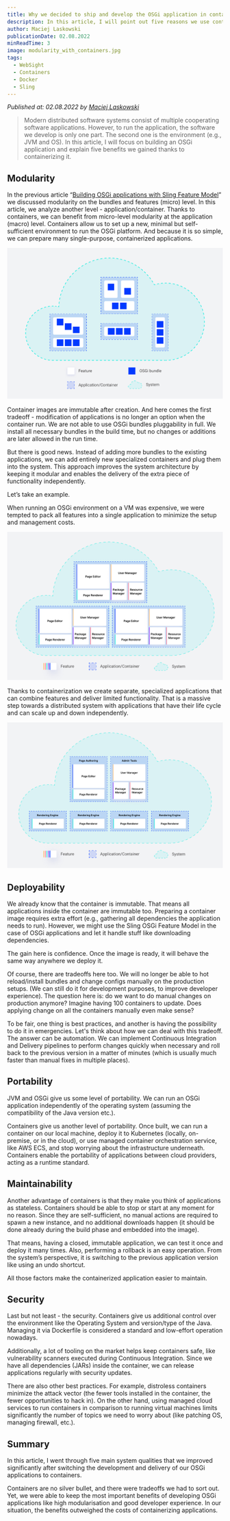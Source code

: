 ```yaml
---
title: Why we decided to ship and develop the OSGi application in containers
description: In this article, I will point out five reasons we use containers to develop and ship OSGi Sling-based applications.
author: Maciej Laskowski
publicationDate: 02.08.2022
minReadTime: 3
image: modularity_with_containers.jpg
tags:
  - WebSight
  - Containers
  - Docker
  - Sling
---
```


*Published at: 02.08.2022 by [Maciej Laskowski](https://github.com/malaskowski)*

> Modern distributed software systems consist of multiple cooperating software applications. However, to run the application, the software we develop is only one part. The second one is the environment (e.g., JVM and OS). In this article, I will focus on building an OSGi application and explain five benefits we gained thanks to containerizing it.

## Modularity

In the previous article “[Building OSGi applications with Sling Feature Model](https://www.websight.io/blog/2022/building-osgi-apps-with-sling-feature-model/)” we discussed modularity on the bundles and features (micro) level. In this article, we analyze another level - application/container. Thanks to containers, we can benefit from micro-level modularity at the application (macro) level. Containers allow us to set up a new, minimal but self-sufficient environment to run the OSGi platform. And because it is so simple, we can prepare many single-purpose, containerized applications.

![Modularity with containers](modularity_with_containers.jpg "Modularity with containers")


Container images are immutable after creation. And here comes the first tradeoff - modification of applications is no longer an option when the container run. We are not able to use OSGi bundles pluggability in full. We install all necessary bundles in the build time, but no changes or additions are later allowed in the run time.

But there is good news. Instead of adding more bundles to the existing applications, we can add entirely new specialized containers and plug them into the system. This approach improves the system architecture by keeping it modular and enables the delivery of the extra piece of functionality independently.

Let’s take an example.

When running an OSGi environment on a VM was expensive, we were tempted to pack all features into a single application to minimize the setup and management costs. 

![Monolith application](monolith_example.jpg "Monolith application")

Thanks to containerization we create separate, specialized applications that can combine features and deliver limited functionality. That is a massive step towards a distributed system with applications that have their life cycle and can scale up and down independently.

![OSGi modularity with contaierns](modularity_example.jpg "OSGi modularity with contaierns")

## Deployability

We already know that the container is immutable. That means all applications inside the container are immutable too. Preparing a container image requires extra effort (e.g., gathering all dependencies the application needs to run). However, we might use the Sling OSGi Feature Model in the case of OSGi applications and let it handle stuff like downloading dependencies.

The gain here is confidence. Once the image is ready, it will behave the same way anywhere we deploy it.

Of course, there are tradeoffs here too. We will no longer be able to hot reload/install bundles and change configs manually on the production setups. (We can still do it for development purposes, to improve developer experience). The question here is: do we want to do manual changes on production anymore? Imagine having 100 containers to update. Does applying change on all the containers manually even make sense?

To be fair, one thing is best practices, and another is having the possibility to do it in emergencies. Let's think about how we can deal with this tradeoff. The answer can be automation. We can implement Continuous Integration and Delivery pipelines to perform changes quickly when necessary and roll back to the previous version in a matter of minutes (which is usually much faster than manual fixes in multiple places).


## Portability

JVM and OSGi give us some level of portability. We can run an OSGi application independently of the operating system (assuming the compatibility of the Java version etc.).

Containers give us another level of portability. Once built, we can run a container on our local machine, deploy it to Kubernetes (locally, on-premise, or in the cloud), or use managed container orchestration service, like AWS ECS, and stop worrying about the infrastructure underneath. Containers enable the portability of applications between cloud providers, acting as a runtime standard.


## Maintainability

Another advantage of containers is that they make you think of applications as stateless. Containers should be able to stop or start at any moment for no reason. Since they are self-sufficient, no manual actions are required to spawn a new instance, and no additional downloads happen (it should be done already during the build phase and embedded into the image).

That means, having a closed, immutable application, we can test it once and deploy it many times. Also, performing a rollback is an easy operation. From the system’s perspective, it is switching to the previous application version like using an undo shortcut.

All those factors make the containerized application easier to maintain.


## Security

Last but not least - the security. Containers give us additional control over the environment like the Operating System and version/type of the Java. Managing it via Dockerfile is considered a standard and low-effort operation nowadays.

Additionally, a lot of tooling on the market helps keep containers safe, like vulnerability scanners executed during Continuous Integration. Since we have all dependencies (JARs) inside the container, we can release applications regularly with security updates.

There are also other best practices. For example, distroless containers minimize the attack vector (the fewer tools installed in the container, the fewer opportunities to hack in). On the other hand, using managed cloud services to run containers in comparison to running virtual machines limits significantly the number of topics we need to worry about (like patching OS, managing firewall, etc.).


## Summary

In this article, I went through five main system qualities that we improved significantly after switching the development and delivery of our OSGi applications to containers.

Containers are no silver bullet, and there were tradeoffs we had to sort out. Yet, we were able to keep the most important benefits of developing OSGi applications like high modularisation and good developer experience. In our situation, the benefits outweighed the costs of containerizing applications.
